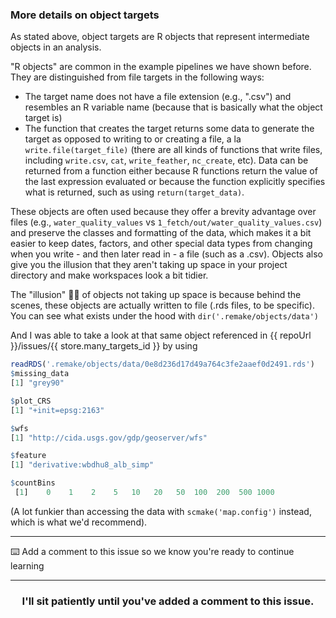 ### More details on object targets

As stated above, object targets are R objects that represent intermediate objects in an analysis.

"R objects" are common in the example pipelines we have shown before. They are distinguished from file targets in the following ways:
- The target name does not have a file extension (e.g., ".csv") and resembles an R variable name (because that is basically what the object target is)
- The function that creates the target returns some data to generate the target as opposed to writing to or creating a file, a la `write.file(target_file)` (there are all kinds of functions that write files, including `write.csv`, `cat`, `write_feather`, `nc_create`, etc). Data can be returned from a function either because R functions return the value of the last expression evaluated or because the function explicitly specifies what is returned, such as using `return(target_data)`.

These objects are often used because they offer a brevity advantage over files (e.g., `water_quality_values` vs `1_fetch/out/water_quality_values.csv`) and preserve the classes and formatting of the data, which makes it a bit easier to keep dates, factors, and other special data types from changing when you write - and then later read in - a file (such as a .csv). Objects also give you the illusion that they aren't taking up space in your project directory and make workspaces look a bit tidier.

The "illusion" :tophat::rabbit: of objects not taking up space is because behind the scenes, these objects are actually written to file (.rds files, to be specific). You can see what exists under the hood with `dir('.remake/objects/data')`

And I was able to take a look at that same object referenced in {{ repoUrl }}/issues/{{ store.many_targets_id }} by using
```r
readRDS('.remake/objects/data/0e8d236d17d49a764c3fe2aaef0d2491.rds')
$missing_data
[1] "grey90"

$plot_CRS
[1] "+init=epsg:2163"

$wfs
[1] "http://cida.usgs.gov/gdp/geoserver/wfs"

$feature
[1] "derivative:wbdhu8_alb_simp"

$countBins
 [1]    0    1    2    5   10   20   50  100  200  500 1000
 ```
 (A lot funkier than accessing the data with `scmake('map.config')` instead, which is what we'd recommend).
 
---
:keyboard: Add a comment to this issue so we know you're ready to continue learning

<hr>
<h3 align="center">I'll sit patiently until you've added a comment to this issue.</h3>